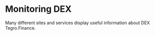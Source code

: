 # Monitoring DEX

Many different sites and services display useful information about DEX Tegro.Finance.
